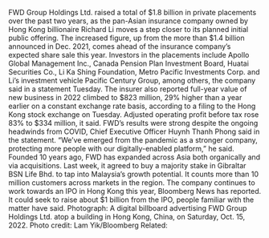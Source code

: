 FWD Group Holdings Ltd. raised a total of $1.8 billion in private placements over the past two years, as the pan-Asian insurance company owned by Hong Kong billionaire Richard Li moves a step closer to its planned initial public offering.
The increased figure, up from the more than $1.4 billion announced in Dec. 2021, comes ahead of the insurance company’s expected share sale this year. Investors in the placements include Apollo Global Management Inc., Canada Pension Plan Investment Board, Huatai Securities Co., Li Ka Shing Foundation, Metro Pacific Investments Corp. and Li’s investment vehicle Pacific Century Group, among others, the company said in a statement Tuesday.
The insurer also reported full-year value of new business in 2022 climbed to $823 million, 29% higher than a year earlier on a constant exchange rate basis, according to a filing to the Hong Kong stock exchange on Tuesday. Adjusted operating profit before tax rose 83% to $334 million, it said.
FWD’s results were strong despite the ongoing headwinds from COVID, Chief Executive Officer Huynh Thanh Phong said in the statement. “We’ve emerged from the pandemic as a stronger company, protecting more people with our digitally-enabled platform,” he said.
Founded 10 years ago, FWD has expanded across Asia both organically and via acquisitions. Last week, it agreed to buy a majority stake in Gibraltar BSN Life Bhd. to tap into Malaysia’s growth potential. It counts more than 10 million customers across markets in the region.
The company continues to work towards an IPO in Hong Kong this year, Bloomberg News has reported. It could seek to raise about $1 billion from the IPO, people familiar with the matter have said.
Photograph: A digital billboard advertising FWD Group Holdings Ltd. atop a building in Hong Kong, China, on Saturday, Oct. 15, 2022. Photo credit: Lam Yik/Bloomberg
Related:
